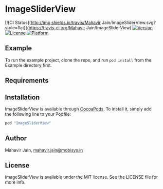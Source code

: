 # ImageSliderView

[![CI Status](http://img.shields.io/travis/Mahavir Jain/ImageSliderView.svg?style=flat)](https://travis-ci.org/Mahavir Jain/ImageSliderView)
[![Version](https://img.shields.io/cocoapods/v/ImageSliderView.svg?style=flat)](http://cocoapods.org/pods/ImageSliderView)
[![License](https://img.shields.io/cocoapods/l/ImageSliderView.svg?style=flat)](http://cocoapods.org/pods/ImageSliderView)
[![Platform](https://img.shields.io/cocoapods/p/ImageSliderView.svg?style=flat)](http://cocoapods.org/pods/ImageSliderView)

## Example

To run the example project, clone the repo, and run `pod install` from the Example directory first.

## Requirements

## Installation

ImageSliderView is available through [CocoaPods](http://cocoapods.org). To install
it, simply add the following line to your Podfile:

```ruby
pod "ImageSliderView"
```

## Author

Mahavir Jain, mahavir.jain@mobisys.in

## License

ImageSliderView is available under the MIT license. See the LICENSE file for more info.
